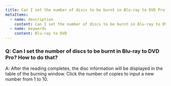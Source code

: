 ```yaml
---
title: Can I set the number of discs to be burnt in Blu-ray to DVD Pro? How to do that?
metaItems:
  - name: description
    content: Can I set the number of discs to be burnt in Blu-ray to DVD Pro? How to do that?
  - name: keywords
    content: Blu-ray to DVD
---
```


### Q: Can I set the number of discs to be burnt in Blu-ray to DVD Pro? How to do that?

A: After the reading completes, the disc information will be displayed in the table of the burning window. Click the number of copies to input a new number from 1 to 10.

